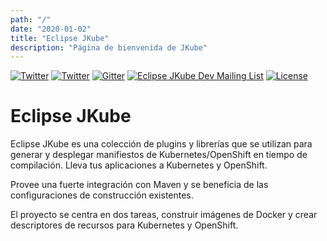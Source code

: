 ```yaml
---
path: "/"
date: "2020-01-02"
title: "Eclipse JKube"
description: "Página de bienvenida de JKube"
---
```

<div class="hero">
<div class="hero-content">

<div class="getting-involved">

[![Twitter](https://img.shields.io/twitter/follow/jkubeio?label=Follow)](https://twitter.com/jkubeio)
[![Twitter](https://img.shields.io/badge/YouTube-FF0000?logo=youtube&logoColor=white)](https://www.youtube.com/channel/UCpU2tjgpfkTVgeDq-DBSV7A)
[![Gitter](https://badges.gitter.im/eclipse/jkube.svg)](https://gitter.im/eclipse/jkube?utm_source=badge&utm_medium=badge&utm_campaign=pr-badge)
[![Eclipse JKube Dev Mailing List](https://img.shields.io/badge/Eclipse%20JKube%20-Developer%20Mailing%20List-orange)](https://accounts.eclipse.org/mailing-list/jkube-dev)
[![License](https://img.shields.io/badge/License-EPL%202.0-red.svg?label=license&logo=eclipse)](https://www.eclipse.org/legal/epl-2.0/)

</div>

# Eclipse JKube

Eclipse JKube es una colección de plugins y librerías que se utilizan para generar y desplegar manifiestos de 
Kubernetes/OpenShift en tiempo de compilación. Lleva tus aplicaciones a Kubernetes y OpenShift.

Provee una fuerte integración con Maven y se beneficia de las configuraciones de construcción existentes.

El proyecto se centra en dos tareas, construir imágenes de Docker y crear descriptores de recursos para Kubernetes
y OpenShift.

</div>
</div>
